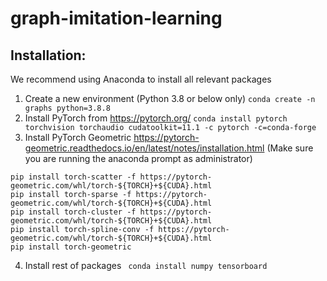 # graph-imitation-learning

## Installation:
We recommend using Anaconda to install all relevant packages
1. Create a new environment (Python 3.8 or below only)
``` conda create -n graphs python=3.8.8 ```
2. Install PyTorch from https://pytorch.org/
``` conda install pytorch torchvision torchaudio cudatoolkit=11.1 -c pytorch -c=conda-forge ```
3. Install PyTorch Geometric https://pytorch-geometric.readthedocs.io/en/latest/notes/installation.html (Make sure you are running the anaconda prompt as administrator)
```
pip install torch-scatter -f https://pytorch-geometric.com/whl/torch-${TORCH}+${CUDA}.html
pip install torch-sparse -f https://pytorch-geometric.com/whl/torch-${TORCH}+${CUDA}.html
pip install torch-cluster -f https://pytorch-geometric.com/whl/torch-${TORCH}+${CUDA}.html
pip install torch-spline-conv -f https://pytorch-geometric.com/whl/torch-${TORCH}+${CUDA}.html
pip install torch-geometric
```
4. Install rest of packages
``` conda install numpy tensorboard```